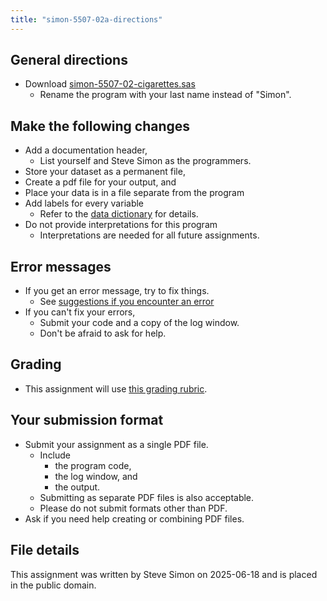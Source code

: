 ```yaml
---
title: "simon-5507-02a-directions"
---
```


## General directions

-   Download [simon-5507-02-cigarettes.sas][ref-simon-program]
    -   Rename the program with your last name instead of "Simon".

## Make the following changes

-   Add a documentation header,
    -   List yourself and Steve Simon as the programmers.
-   Store your dataset as a permanent file,
-   Create a pdf file for your output, and
-   Place your data is in a file separate from the program
-   Add labels for every variable
    -    Refer to the [data dictionary][ref-simon-dictionary] for details.
-   Do not provide interpretations for this program
    -   Interpretations are needed for all future assignments.

## Error messages

-   If you get an error message, try to fix things.
    -   See [suggestions if you encounter an error][ref-simon-error]
-   If you can't fix your errors,
    -   Submit your code and a copy of the log window.
    -   Don't be afraid to ask for help.

## Grading

-   This assignment will use [this grading rubric][ref-simon-rubric].

## Your submission format

-   Submit your assignment as a single PDF file. 
    -   Include 
        -   the program code,
        -   the log window, and
        -   the output.
    -   Submitting as separate PDF files is also acceptable.
    -   Please do not submit formats other than PDF.
-   Ask if you need help creating or combining PDF files.

## File details

This assignment was written by Steve Simon on 2025-06-18 and is placed in the public domain.

[ref-simon-program]: https://github.com/pmean/5507-2025b/blob/main/02/src/simon-5507-02-cigarettes.sas

[ref-simon-dictionary]: https://github.com/pmean/data/blob/main/files/cigarette-measurements.yaml

[ref-simon-error]: https://github.com/pmean/classes/blob/master/general/src/suggestions-if-you-encounter-an-error.md

[ref-simon-rubric]: https://github.com/pmean/classes/blob/master/general/src/general-grading-rubric.md